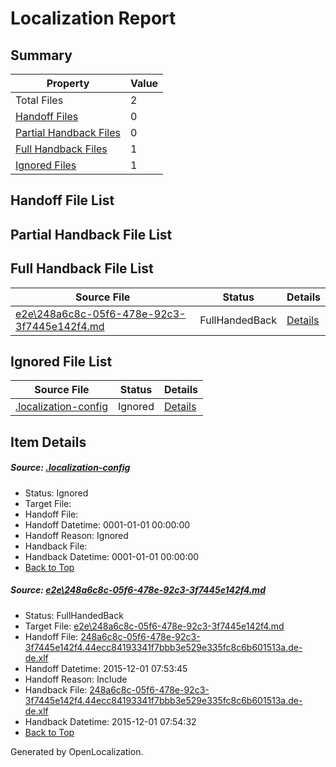 # <a name='report-top'></a> Localization Report

## Summary
 Property | Value 
 -------- | ----- 
 Total Files | 2
[ Handoff Files ](#handoff-list)| 0
[ Partial Handback Files ](#partial-handback-list)| 0
[ Full Handback Files ](#full-handback-list)| 1
[ Ignored Files ](#ignored-list)| 1

## <a name='handoff-list'></a> Handoff File List

## <a name='partial-handback-list'></a> Partial Handback File List

## <a name='handback-list'></a> Full Handback File List
 Source File | Status | Details 
 ----------- | ------ | ------- 
 [e2e\248a6c8c-05f6-478e-92c3-3f7445e142f4.md](https://github.com/OpenLocalizationTest/oltest/blob/68f57db37ea04f9c795e1e4541ffce588e353953/e2e/248a6c8c-05f6-478e-92c3-3f7445e142f4.md) | FullHandedBack | [Details](#15def08835901a81a049e52880afdf39079f27bc1)

## <a name='ignored-list'></a> Ignored File List
 Source File | Status | Details 
 ----------- | ------ | ------- 
 [.localization-config](https://github.com/OpenLocalizationTest/oltest/blob/3dbd86b9cb62be1f0a5931693a73a2c28a2abbb9/.localization-config) | Ignored | [Details](#048a0e657b81f2e30d1cbef1ba533f0de3ca11c40)

## Item Details
##### <a name='048a0e657b81f2e30d1cbef1ba533f0de3ca11c40'></a> Source: [.localization-config](https://github.com/OpenLocalizationTest/oltest/blob/3dbd86b9cb62be1f0a5931693a73a2c28a2abbb9/.localization-config)
* Status: Ignored
* Target File: 
* Handoff File: 
* Handoff Datetime: 0001-01-01 00:00:00
* Handoff Reason: Ignored
* Handback File: 
* Handback Datetime: 0001-01-01 00:00:00
* [Back to Top](#report-top)

##### <a name='15def08835901a81a049e52880afdf39079f27bc1'></a> Source: [e2e\248a6c8c-05f6-478e-92c3-3f7445e142f4.md](https://github.com/OpenLocalizationTest/oltest/blob/68f57db37ea04f9c795e1e4541ffce588e353953/e2e/248a6c8c-05f6-478e-92c3-3f7445e142f4.md)
* Status: FullHandedBack
* Target File: [e2e\248a6c8c-05f6-478e-92c3-3f7445e142f4.md](https://github.com/OpenLocalizationTestOrg/oltest.de-de/blob/9f25b218c88ec7e10687766f34cab06409b2ea7b/e2e/248a6c8c-05f6-478e-92c3-3f7445e142f4.md)
* Handoff File: [248a6c8c-05f6-478e-92c3-3f7445e142f4.44ecc84193341f7bbb3e529e335fc8c6b601513a.de-de.xlf](https://github.com/OpenLocalizationTestOrg/olhandoff/blob/8f4ad6823d46224cc38686c1a1f887c9c3b4b9c7/ol-handoff/OpenLocalizationTestOrg/oltest.de-de/yanz/248a6c8c-05f6-478e-92c3-3f7445e142f4.44ecc84193341f7bbb3e529e335fc8c6b601513a.de-de.xlf)
* Handoff Datetime: 2015-12-01 07:53:45
* Handoff Reason: Include
* Handback File: [248a6c8c-05f6-478e-92c3-3f7445e142f4.44ecc84193341f7bbb3e529e335fc8c6b601513a.de-de.xlf](https://github.com/OpenLocalizationTestOrg/olhandback/blob/7e249ae2e84ee6e30a5ea1a8cff8710908fc88dd/ol-handback/OpenLocalizationTestOrg/oltest.de-de/yanz/248a6c8c-05f6-478e-92c3-3f7445e142f4.44ecc84193341f7bbb3e529e335fc8c6b601513a.de-de.xlf)
* Handback Datetime: 2015-12-01 07:54:32
* [Back to Top](#report-top)


Generated by OpenLocalization.
